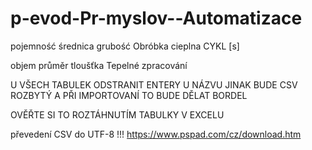 # p-evod-Pr-myslov--Automatizace

pojemność	średnica	grubość     Obróbka cieplna CYKL [s]

objem       průměr      tloušťka    Tepelné zpracování




U VŠECH TABULEK ODSTRANIT ENTERY U NÁZVU JINAK BUDE CSV ROZBYTÝ A PŘI IMPORTOVANÍ TO BUDE DĚLAT BORDEL

OVĚŘTE SI TO ROZTÁHNUTÍM TABULKY V EXCELU



převedení CSV do UTF-8 !!!
https://www.pspad.com/cz/download.htm